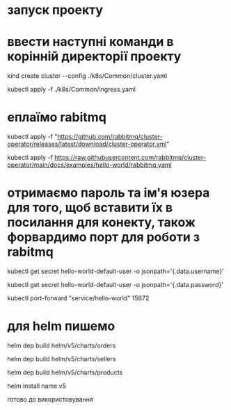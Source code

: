 # запуск проекту

# ввести наступні команди в корінній директорії проекту

kind create cluster --config ./k8s/Common/cluster.yaml

kubectl apply -f ./k8s/Common/ingress.yaml

# еплаїмо rabitmq

kubectl apply -f "https://github.com/rabbitmq/cluster-operator/releases/latest/download/cluster-operator.yml"

kubectl apply -f https://raw.githubusercontent.com/rabbitmq/cluster-operator/main/docs/examples/hello-world/rabbitmq.yaml

# отримаємо пароль та ім'я юзера для того, щоб вставити їх в посилання для конекту, також форвардимо порт для роботи з rabitmq

kubectl get secret hello-world-default-user -o jsonpath='{.data.username}'

kubectl get secret hello-world-default-user -o jsonpath='{.data.password}'

kubectl port-forward "service/hello-world" 15672

# для helm пишемо

helm dep build helm/v5/charts/orders

helm dep build helm/v5/charts/sellers

helm dep build helm/v5/charts/products

helm install name v5

готово до використовування
